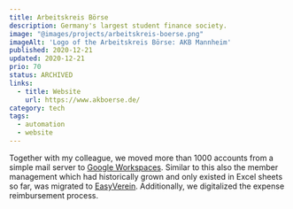 ```yaml
---
title: Arbeitskreis Börse
description: Germany's largest student finance society.
image: "@images/projects/arbeitskreis-boerse.png"
imageAlt: 'Logo of the Arbeitskreis Börse: AKB Mannheim'
published: 2020-12-21
updated: 2020-12-21
prio: 70
status: ARCHIVED
links:
  - title: Website
    url: https://www.akboerse.de/
category: tech
tags:
  - automation
  - website
---
```


Together with my colleague, we moved more than 1000 accounts from a simple mail server to [Google Workspaces](https://workspace.google.com/). Similar to this also the member management which had historically grown and only existed in Excel sheets so far, was migrated to [EasyVerein](https://easyverein.com/). Additionally, we digitalized the expense reimbursement process.

